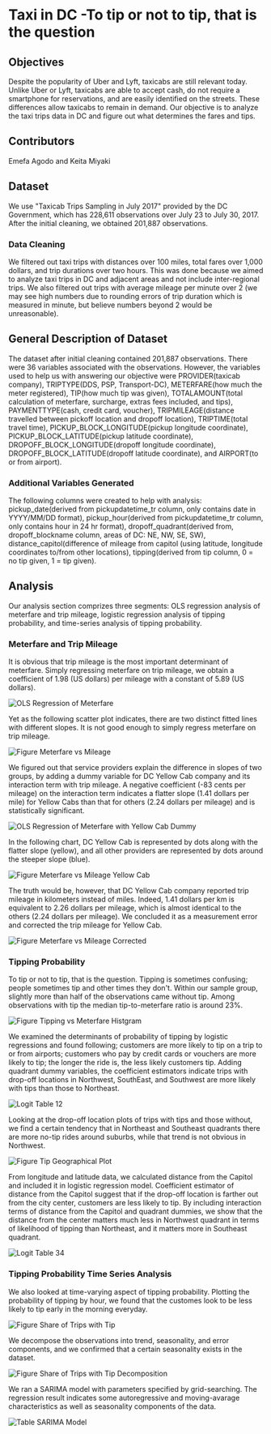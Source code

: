 # Taxi in DC -To tip or not to tip, that is the question

## Objectives
Despite the popularity of Uber and Lyft, taxicabs are still relevant today. Unlike Uber or Lyft, taxicabs are able to accept cash, do not require a smartphone for reservations, and are easily identified on the streets. These differences allow taxicabs to remain in demand. Our objective is to analyze the taxi trips data in DC and figure out what determines the fares and tips.

## Contributors
Emefa Agodo and Keita Miyaki

## Dataset
We use "Taxicab Trips Sampling in July 2017" provided by the DC Government, which has 228,611 observations over July 23 to July 30, 2017. After the initial cleaning, we obtained 201,887 observations.

### Data Cleaning
We filtered out taxi trips with distances over 100 miles, total fares over 1,000 dollars, and trip durations over two hours. This was done because we aimed to analyze taxi trips in DC and adjacent areas and not include inter-regional trips. We also filtered out trips with average mileage per minute over 2 (we may see high numbers due to rounding errors of trip duration which is measured in minute, but believe numbers beyond 2 would be unreasonable).

## General Description of Dataset
The dataset after initial cleaning contained 201,887 observations. There were 36 variables associated with the observations. However, the variables used to help us with answering our objective were PROVIDER(taxicab company), TRIPTYPE(DDS, PSP, Transport-DC), METERFARE(how much the meter registered), TIP(how much tip was given), TOTALAMOUNT(total calculation of meterfare, surcharge, extras fees included, and tips), PAYMENTTYPE(cash, credit card, voucher), TRIPMILEAGE(distance travelled between pickoff location and dropoff location), TRIPTIME(total travel time), PICKUP_BLOCK_LONGITUDE(pickup longitude coordinate), PICKUP_BLOCK_LATITUDE(pickup latitude coordinate), DROPOFF_BLOCK_LONGITUDE(dropoff longitude coordinate), DROPOFF_BLOCK_LATITUDE(dropoff latitude coordinate), and AIRPORT(to or from airport). 

### Additional Variables Generated
The following columns were created to help with analysis: pickup_date(derived from pickupdatetime_tr column, only contains date in YYYY/MM/DD format), pickup_hour(derived from pickupdatetime_tr column, only contains hour in 24 hr format), dropoff_quadrant(derived from, dropoff_blockname column, areas of DC: NE, NW, SE, SW), distance_capitol(difference of mileage from capitol (using latitude, longitude coordinates to/from other locations), tipping(derived from tip column, 0 = no tip given, 1 = tip given).

## Analysis
Our analysis section comprizes three segments: OLS regression analysis of meterfare and trip mileage, logistic regression analysis of tipping probability, and time-series analysis of tipping probability.

### Meterfare and Trip Mileage
It is obvious that trip mileage is the most important determinant of meterfare. Simply regressing meterfare on trip mileage, we obtain a coefficient of 1.98 (US dollars) per mileage with a constant of 5.89 (US dollars).

![OLS Regression of Meterfare](image/ols_meterfare_tripmileage.png "OLS Meterfare on Trip Mileage")

Yet as the following scatter plot indicates, there are two distinct fitted lines with different slopes. It is not good enough to simply regress meterfare on trip mileage.

![Figure Meterfare vs Mileage](image/meterfare_all.png "Meterfare vs Trip Mileage")

We figured out that service providers explain the difference in slopes of two groups, by adding a dummy variable for DC Yellow Cab company and its interaction term with trip mileage. A negative coefficient (-83 cents per mileage) on the interaction term indicates a flatter slope (1.41 dollars per mile) for Yellow Cabs than that for others (2.24 dollars per mileage) and is statistically significant.

![OLS Regression of Meterfare with Yellow Cab Dummy](image/ols_meterfare_tripmileage_yellowcab.png "OLS Meterfare on Trip Mileage with Yellow Cab Dummy")

In the following chart, DC Yellow Cab is represented by dots along with the flatter slope (yellow), and all other providers are represented by dots around the steeper slope (blue).

![Figure Meterfare vs Mileage Yellow Cab](image/meterfare_yellowcab.png "Meterfare vs Trip Mileage, Yellow Cab and Others")

The truth would be, however, that DC Yellow Cab company reported trip mileage in kilometers instead of miles. Indeed, 1.41 dollars per km is equivalent to 2.26 dollars per mileage, which is almost identical to the others (2.24 dollars per mileage). We concluded it as a measurement error and corrected the trip mileage for Yellow Cab.

![Figure Meterfare vs Mileage Corrected](image/meterfare_all_corrected.png "Meterfare vs Trip Mileage, Yellow Cab Measurement Error Corrected")


### Tipping Probability
To tip or not to tip, that is the question. Tipping is sometimes confusing; people sometimes tip and other times they don't. Within our sample group, slightly more than half of the observations came without tip. Among observations with tip the median tip-to-meterfare ratio is around 23%.

![Figure Tipping vs Meterfare Histgram](image/tip_meterfare_hist.png "Tipping Histgram over Meterfare")

We examined the determinants of probability of tipping by logistic regressions and found following; customers are more likely to tip on a trip to or from airports; customers who pay by credit cards or vouchers are more likely to tip; the longer the ride is, the less likely customers tip. Adding quadrant dummy variables, the coefficient estimators indicate trips with drop-off locations in Northwest, SouthEast, and Southwest are more likely with tips than those to Northeast.

![Logit Table 12](image/logit12.png "Logit Regressions on Tipping 1 and 2")

Looking at the drop-off location plots of trips with tips and those without, we find a certain tendency that in Northeast and Southeast quadrants there are more no-tip rides around suburbs, while that trend is not obvious in Northwest. 

![Figure Tip Geographical Plot](image/tipping_map.png "Geographical Plots of Tip and Non-Tip Taxi Ride Drop-off Locations")

From longitude and latitude data, we calculated distance from the Capitol and included it in logistic regression model. Coefficient estimator of distance from the Capitol suggest that if the drop-off location is farther out from the city center, customers are less likely to tip. By including interaction terms of distance from the Capitol and quadrant dummies, we show that the distance from the center matters much less in Northwest quadrant in terms of likelihood of tipping than Northeast, and it matters more in Southeast quadrant. 

![Logit Table 34](image/logit34.png "Logit Regressions on Tipping 3 and 4")

### Tipping Probability Time Series Analysis

We also looked at time-varying aspect of tipping probability. Plotting the probability of tipping by hour, we found that the customes look to be less likely to tip early in the morning everyday.

![Figure Share of Trips with Tip](image/tipping_overtime.png "Share of Trips with Tip")

We decompose the observations into trend, seasonality, and error components, and we confirmed that a certain seasonality exists in the dataset.

![Figure Share of Trips with Tip Decomposition](image/time_series_decomposition.png "Share of Trips with Tip Decomposition")

We ran a SARIMA model with parameters specified by grid-searching. The regression result indicates some autoregressive and moving-avarage characteristics as well as seasonality components of the data.

![Table SARIMA Model](image/sarima_summary.png "SARIMA Model")





